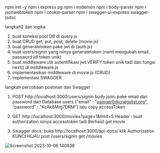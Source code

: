 npm init -y
npm i express pg
npm i nodemon
npm i body-parser
npm i jsonwebtoken
npm i cookie-parser
npm i swagger-ui-express swagger-jsdoc


langkah2 dan logika
1. buat koneksi pool DB di query.js
2. buat CRUD get, put, post, delete (movie.js)
3. buat generatetoken pake jwt di (auth.js) 
4. buat users/signin yang isinya generatetoken (nanti mengubah email, password jdi token unik)
5. buat middleware utk autentifikasi jwt.VERIFY token unik tadi dan fungsi next() di middleware.js
6. implementasikan middleware di movie.js (CRUD)
7. implementasi SWAGGER


langkah percobaan postman dan Swagger
1. POST http://localhost:3000/users/signin
body json: pake email dan password dari Database users {"email" : "oainger0@craigslist.org", "password" : "KcAk6Mrg7DRM"}
lalu copy accessToken

2. GET http://localhost:3000/movies?page=1&limit=5
Header : buat authorization isinya accesstoken tadi
Berhasil get movie

3. Swagger docs: buka http://localhost:3000/api-docs/
klik Authorization KUNCI HIJAU
post /users/signin
get /movies

![Screenshot 2023-10-06 140838](https://github.com/mukti222/hw9-REST-middleware/assets/135799527/d6e7fdee-0cfa-4098-82c6-088d92479363)

